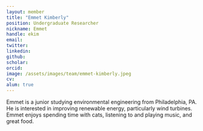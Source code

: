 ```yaml
---
layout: member
title: "Emmet Kimberly"
position: Undergraduate Researcher
nickname: Emmet
handle: ekim
email: 
twitter: 
linkedin: 
github: 
scholar: 
orcid: 
image: /assets/images/team/emmet-kimberly.jpeg
cv: 
alum: true
---
```

Emmet is a junior studying environmental engineering from Philadelphia, PA. He is interested in improving renewable energy, particularly wind turbines. Emmet enjoys spending time with cats, listening to and playing music, and great food.

